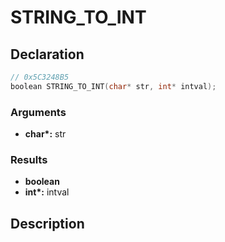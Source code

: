 # STRING_TO_INT

## Declaration
```cpp
// 0x5C3248B5
boolean STRING_TO_INT(char* str, int* intval);
```

### Arguments
- **char\*:** str

### Results
- **boolean**
- **int\*:** intval

## Description
